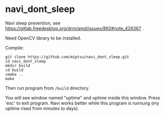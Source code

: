 # navi_dont_sleep
Navi sleep prevention, see https://gitlab.freedesktop.org/drm/amd/issues/892#note_426367 .

Need OpenCV library to be installed.

Compile: 

    git clone https://github.com/miptsu/navi_dont_sleep.git
    cd navi_dont_sleep
    mkdir build
    cd build
    cmake ..
    make

Then run program from `/build` directory.

You will see window named "uptime" and uptime inside this window. Press 'esc' to exit program. Navi works better while this program is runnung (my uptime rised from minutes to days).
